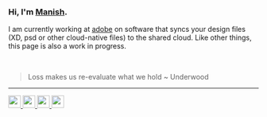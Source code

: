 <!--  ![banner](/banner.png) -->

### Hi, I'm [Manish](https://www.linkedin.com/in/manishsahani/). 

I am currently working at [adobe](https://github.com/adobe) on software that syncs your design files (XD, psd or other cloud-native files) to the shared cloud. Like other things, this page is also a work in progress.



<!-- I'm creating software, breaking software and making software for breaking another software. I have interned at [@adobe](https://github.com/adobe), [@cncf](https://github.com/cncf) (under kubernetes), and have handled the entire backend system of [@grorapid](https://www.grorapid.com). I'm currently maintaining [The Elekto project](https://elekto.io), and sharing my experiences at [kalkayan.io](https://engineering.kalkayan.io). -->

<br />

> Loss makes us re-evaluate what we hold ~ Underwood

--- 

<a href="mailto:rec.manish.sahani@gmail.com">
    <img width="25" src="https://img.icons8.com/material/120/000000/google-logo--v1.png"/>
</a>
<a href="https://www.linkedin.com/in/manishsahani/">
    <img width="25" src="https://img.icons8.com/ios-glyphs/120/000000/linkedin-circled.png"/>
</a>
<a href="https://github.com/kalkayan/">
    <img width="25" src="https://img.icons8.com/material-sharp/120/000000/github.png"/>
</a>
<a href="https://open.spotify.com/user/sy6eqinfdpxilwe9si9vf0bxs">
    <img width="25" src="https://img.icons8.com/fluent-systems-filled/48/000000/spotify.png"/>
</a>

<br />

<!-- <img width="164" alt="kalkayan-1" src="https://user-images.githubusercontent.com/73003119/146201981-95938ee2-40ae-4d74-be29-0f8a22859861.png"> -->
